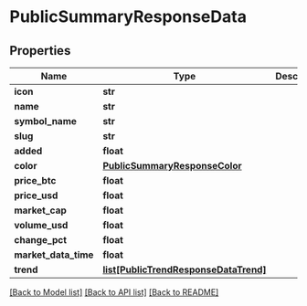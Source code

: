# PublicSummaryResponseData

## Properties
Name | Type | Description | Notes
------------ | ------------- | ------------- | -------------
**icon** | **str** |  | 
**name** | **str** |  | 
**symbol_name** | **str** |  | 
**slug** | **str** |  | 
**added** | **float** |  | 
**color** | [**PublicSummaryResponseColor**](PublicSummaryResponseColor.md) |  | 
**price_btc** | **float** |  | 
**price_usd** | **float** |  | 
**market_cap** | **float** |  | 
**volume_usd** | **float** |  | 
**change_pct** | **float** |  | 
**market_data_time** | **float** |  | 
**trend** | [**list[PublicTrendResponseDataTrend]**](PublicTrendResponseDataTrend.md) |  | 

[[Back to Model list]](../README.md#documentation-for-models) [[Back to API list]](../README.md#documentation-for-api-endpoints) [[Back to README]](../README.md)


